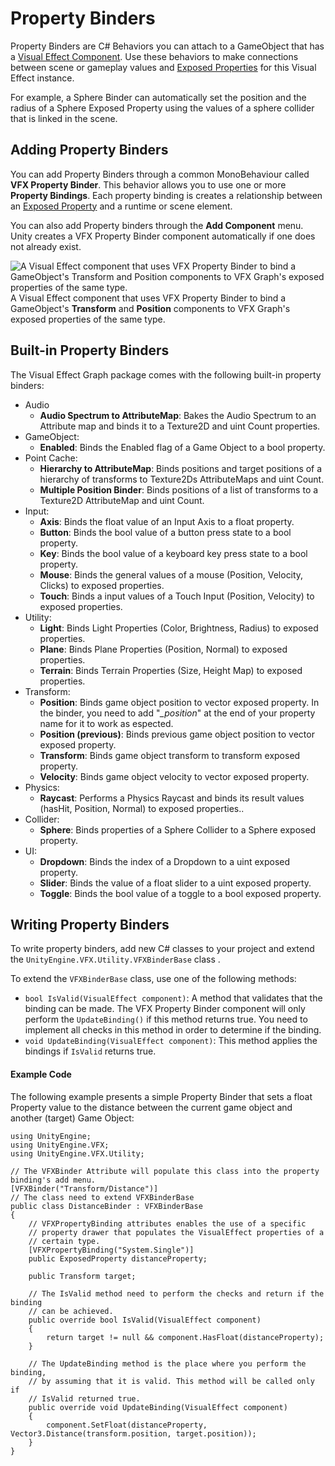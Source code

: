# Property Binders

Property Binders are C# Behaviors you can attach to a GameObject that has a [Visual Effect Component](VisualEffectComponent.md). Use these behaviors to make connections between scene or gameplay values and [Exposed Properties](Blackboard.md#exposed-properties-in-inspector) for this Visual Effect instance.

For example, a Sphere Binder can automatically set the position and the radius of a Sphere Exposed Property using the values of a sphere collider that is linked in the scene.

## Adding Property Binders

You can add Property Binders through a common MonoBehaviour called **VFX Property Binder**. This behavior allows you to use one or more **Property Bindings**. Each property binding is creates a relationship between an [Exposed Property](Blackboard.md#exposed-properties-in-inspector) and a runtime or scene element.

You can also add Property binders through the **Add Component** menu. Unity creates a VFX Property Binder component automatically if one does not already exist.

![A Visual Effect component that uses VFX Property Binder to bind a GameObject's Transform and Position components to VFX Graph's exposed properties of the same type.](Images/PropertyBinder_example.png)
<br/>A Visual Effect component that uses VFX Property Binder to bind a GameObject's **Transform** and **Position** components to VFX Graph's exposed properties of the same type.


## Built-in Property Binders

The Visual Effect Graph package comes with the following built-in property binders:

* Audio
  * **Audio Spectrum to AttributeMap**: Bakes the Audio Spectrum to an Attribute map and binds it to a Texture2D and uint Count properties.
* GameObject:
  * **Enabled**: Binds the Enabled flag of a Game Object to a bool property.
* Point Cache:
  * **Hierarchy to AttributeMap**: Binds positions and target positions of a hierarchy of transforms to Texture2Ds AttributeMaps and uint Count.
  * **Multiple Position Binder**: Binds positions of a list of transforms to a Texture2D AttributeMap and uint Count.
* Input:
  * **Axis**: Binds the float value of an Input Axis to a float property.
  * **Button**: Binds the bool value of a button press state to a bool property.
  * **Key**: Binds the bool value of a keyboard key press state to a bool property.
  * **Mouse**: Binds the general values of a mouse (Position, Velocity, Clicks) to exposed properties.
  * **Touch**: Binds a input values of a Touch Input (Position, Velocity) to exposed properties.
* Utility:
  * **Light**: Binds Light Properties (Color, Brightness, Radius) to exposed properties.
  * **Plane**: Binds Plane Properties (Position, Normal) to exposed properties.
  * **Terrain**: Binds Terrain Properties (Size, Height Map) to exposed properties.
* Transform:
  * **Position**: Binds game object position to vector exposed property. In the binder, you need to add "*_position*" at the end of your property name for it to work as espected.
  * **Position (previous)**: Binds previous game object position to vector exposed property.
  * **Transform**: Binds game object transform to transform exposed property.
  * **Velocity**: Binds game object velocity to vector exposed property.
* Physics:
  * **Raycast**: Performs a Physics Raycast and binds its result values (hasHit, Position, Normal) to exposed properties..
* Collider:
  * **Sphere**: Binds properties of a Sphere Collider to a Sphere exposed property.
* UI:
  * **Dropdown**: Binds the index of a Dropdown to a uint exposed property.
  * **Slider**: Binds the value of a float slider to a uint exposed property.
  * **Toggle**: Binds the bool value of a toggle to a bool exposed property.

## Writing Property Binders

To write property binders, add new C# classes to your project and extend the `UnityEngine.VFX.Utility.VFXBinderBase` class .

To extend the `VFXBinderBase` class, use one of the following methods:

* `bool IsValid(VisualEffect component)`: A method that validates that the binding can be made. The VFX Property Binder component will only perform the `UpdateBinding()` if this method returns true. You need to implement all checks in this method in order to determine if the binding.
* `void UpdateBinding(VisualEffect component)`: This method applies the bindings if `IsValid` returns true.

#### Example Code

The following example presents a simple Property Binder that sets a float Property value to the distance between the current game object and another (target) Game Object:

```
using UnityEngine;
using UnityEngine.VFX;
using UnityEngine.VFX.Utility;

// The VFXBinder Attribute will populate this class into the property binding's add menu.
[VFXBinder("Transform/Distance")]
// The class need to extend VFXBinderBase
public class DistanceBinder : VFXBinderBase
{
    // VFXPropertyBinding attributes enables the use of a specific
    // property drawer that populates the VisualEffect properties of a
    // certain type.
    [VFXPropertyBinding("System.Single")]
    public ExposedProperty distanceProperty;

    public Transform target;

    // The IsValid method need to perform the checks and return if the binding
    // can be achieved.
    public override bool IsValid(VisualEffect component)
    {
        return target != null && component.HasFloat(distanceProperty);
    }

    // The UpdateBinding method is the place where you perform the binding,
    // by assuming that it is valid. This method will be called only if
    // IsValid returned true.
    public override void UpdateBinding(VisualEffect component)
    {
        component.SetFloat(distanceProperty, Vector3.Distance(transform.position, target.position));
    }
}
```
